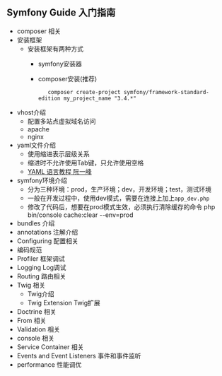 ## Symfony Guide 入门指南
- composer 相关
- 安装框架
	- 安装框架有两种方式
		- symfony安装器
		- composer安装(推荐)
		
        		 composer create-project symfony/framework-standard-edition my_project_name "3.4.*"
- vhost介绍
	- 配置多站点虚拟域名访问
	- apache
	- nginx
- yaml文件介绍
	- 使用缩进表示层级关系
	- 缩进时不允许使用Tab键，只允许使用空格
	- [YAML 语言教程 阮一峰](http://www.ruanyifeng.com/blog/2016/07/yaml.html)
- symfony环境介绍
	- 分为三种环境：prod，生产环境；dev，开发环境；test，测试环境
	- 一般在开发过程中，使用dev模式，需要在连接上加上`app_dev.php`
	- 修改了代码后，想要在prod模式生效，必须执行清除缓存的命令
			php bin/console cache:clear --env=prod
- bundles 介绍
- annotations 注解介绍
- Configuring 配置相关
- 编码规范
- Profiler 框架调试
- Logging Log调试
- Routing 路由相关
- Twig 相关
	- Twig介绍
	- Twig Extension Twig扩展
- Doctrine 相关
- From 相关
- Validation 相关
- console 相关
- Service Container 相关
- Events and Event Listeners 事件和事件监听
- performance 性能调优
